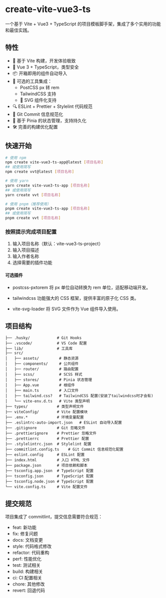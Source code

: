 # create-vite-vue3-ts

一个基于 Vite + Vue3 + TypeScript 的项目模板脚手架，集成了多个实用的功能和最佳实践。

## 特性

- 🚀 基于 Vite 构建，开发体验极致
- 💪 Vue 3 + TypeScript，类型安全
- 📦 开箱即用的组件自动导入
- 🎨 可选的工具集成：
  - PostCSS px 转 rem
  - TailwindCSS 支持
  - 🎯 SVG 组件化支持
- 🔍 ESLint + Prettier + Stylelint 代码规范
- 📝 Git Commit 信息规范化
- 💾 基于 Pinia 的状态管理，支持持久化
- 🛠 完善的构建优化配置

## 快速开始

```bash
# 使用 npm
npm create vite-vue3-ts-app@latest [项目名称]
## 或使用简写
npm create vvt@latest [项目名称]

# 使用 yarn
yarn create vite-vue3-ts-app [项目名称]
## 或使用简写
yarn create vvt [项目名称]

# 使用 pnpm（推荐使用）
pnpm create vite-vue3-ts-app [项目名称]
## 或使用简写
pnpm create vvt [项目名称]
```

### 按照提示完成项目配置

1. 输入项目名称（默认：vite-vue3-ts-project）
2. 输入项目描述
3. 输入作者名称
4. 选择需要的插件功能

#### 可选插件

- postcss-pxtorem
将 px 单位自动转换为 rem 单位，适配移动端开发。

- tailwindcss
功能强大的 CSS 框架，提供丰富的原子化 CSS 类。

- vite-svg-loader
将 SVG 文件作为 Vue 组件导入使用。

## 项目结构

```plaintext
├── .husky/            # Git Hooks
├── .vscode/           # VS Code 配置
├── lib/               # 工具库
├── src/
│   ├── assets/         # 静态资源
│   ├── components/     # 公共组件
│   ├── router/         # 路由配置
│   ├── scss/           # SCSS 样式
│   ├── stores/         # Pinia 状态管理
│   ├── App.vue         # 根组件
│   ├── main.ts         # 入口文件
│   ├── tailwind.css?   # TailwindCSS 配置(安装了tailwindcss时才会有)
│   └── vite-env.d.ts   # Vite 类型声明
├── types/             # 类型声明文件
├── viteConfig/        # Vite 配置模块
├── .env.*             # 环境变量配置
├── .eslintrc-auto-import.json   # ESLint 自动导入配置
├── .gitignore         # Git 忽略文件
├── .prettierignore    # Prettier 忽略文件
├── .prettierrc        # Prettier 配置
├── .stylelintrc.json  # Stylelint 配置
├── commitlint.config.ts    # Git Commit 信息规范化配置
├── eslint.config      # ESLint 配置
├── index.html         # 入口 HTML 文件
├── package.json       # 项目依赖和脚本
├── tsconfig.app.json  # TypeScript 配置
├── tsconfig.json      # TypeScript 配置
├── tsconfig.node.json # TypeScript 配置
└── vite.config.ts     # Vite 配置文件
 ```

## 提交规范

项目集成了 commitlint，提交信息需要符合规范：

- feat: 新功能
- fix: 修复问题
- docs: 文档变更
- style: 代码格式修改
- refactor: 代码重构
- perf: 性能优化
- test: 测试相关
- build: 构建相关
- ci: CI 配置相关
- chore: 其他修改
- revert: 回退代码
